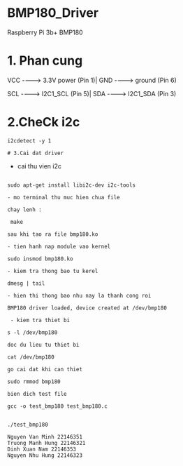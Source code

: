 # BMP180_Driver
 Raspberry Pi 3b+
 BMP180

# 1. Phan cung

VCC ----> 3.3V power (Pin 1)|
GND ----> ground (Pin 6)

SCL ----> I2C1_SCL (Pin 5)|
SDA ----> I2C1_SDA (Pin 3)

# 2.CheCk i2c

	i2cdetect -y 1
	
```
# 3.Cai dat driver
```
- cai thu vien i2c
``` 
```
	sudo apt-get install libi2c-dev i2c-tools
```
- mo terminal thu muc hien chua file

chay lenh :
```
	 make
```
sau khi tao ra file bmp180.ko
```
```
- tien hanh nap module vao kernel
```
	sudo insmod bmp180.ko
```
- kiem tra thong bao tu kerel
```
	dmesg | tail
```
- hien thi thong bao nhu nay la thanh cong roi
```
	BMP180 driver loaded, device created at /dev/bmp180
```
 - kiem tra thiet bi
```
	s -l /dev/bmp180
```
doc du lieu tu thiet bi
```
	cat /dev/bmp180
```
go cai dat khi can thiet
```
	sudo rmmod bmp180
```
bien dich test file
```
	gcc -o test_bmp180 test_bmp180.c
``` chay
```	
	./test_bmp180
```
Nguyen Van Minh 22146351
Truong Manh Hung 22146321
Dinh Xuan Nam 22146353
Nguyen Nhu Hung 22146323





